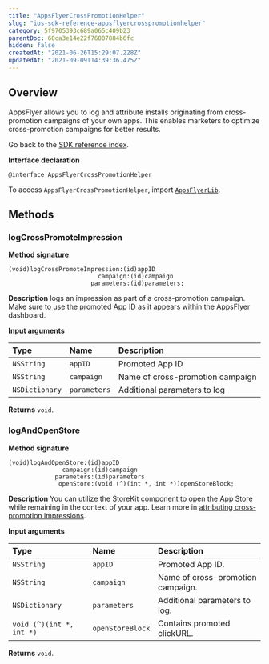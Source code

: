 ```yaml
---
title: "AppsFlyerCrossPromotionHelper"
slug: "ios-sdk-reference-appsflyercrosspromotionhelper"
category: 5f9705393c689a065c409b23
parentDoc: 60ca3e14e22f76007884b6fc
hidden: false
createdAt: "2021-06-26T15:29:07.228Z"
updatedAt: "2021-09-09T14:39:36.475Z"
---
```

## Overview
AppsFlyer allows you to log and attribute installs originating from cross-promotion campaigns of your own apps. This enables marketers to optimize cross-promotion campaigns for better results.

Go back to the [SDK reference index](doc:ios-sdk-reference).

**Interface declaration**
```objc
@interface AppsFlyerCrossPromotionHelper
```

To access `AppsFlyerCrossPromotionHelper`, import [`AppsFlyerLib`](doc:ios-sdk-reference-appsflyerlib).

## Methods

### logCrossPromoteImpression
**Method signature**
```objc
(void)logCrossPromoteImpression:(id)appID
                         campaign:(id)campaign
                       parameters:(id)parameters;
```

**Description**
logs an impression as part of a cross-promotion campaign. Make sure to use the promoted App ID as it appears within the AppsFlyer dashboard.

**Input arguments**

| Type | Name | Description |
|:------|:-----|:-----|
| `NSString` | `appID` | Promoted App ID |
| `NSString` | `campaign` | Name of cross-promotion campaign |
| `NSDictionary` | `parameters` | Additional parameters to log |

**Returns**
`void`.

### logAndOpenStore
**Method signature**
```objc
(void)logAndOpenStore:(id)appID
               campaign:(id)campaign
             parameters:(id)parameters
              openStore:(void (^)(int *, int *))openStoreBlock;
```

**Description**
You can utilize the StoreKit component to open the App Store while remaining in the context of your app. Learn more in [attributing cross-promotion impressions](https://support.appsflyer.com/hc/en-us/articles/115004481946-Cross-Promotion-Tracking#attributing-crosspromotion-impressions).

**Input arguments**

| Type | Name | Description |
|:------|:-----|:-----|
| `NSString` | `appID` | Promoted App ID. |
| `NSString` | `campaign` | Name of cross-promotion campaign. |
| `NSDictionary` | `parameters` | Additional parameters to log. |
| `void (^)(int *, int *)` | `openStoreBlock` | Contains promoted clickURL. |
	
**Returns**
`void`.